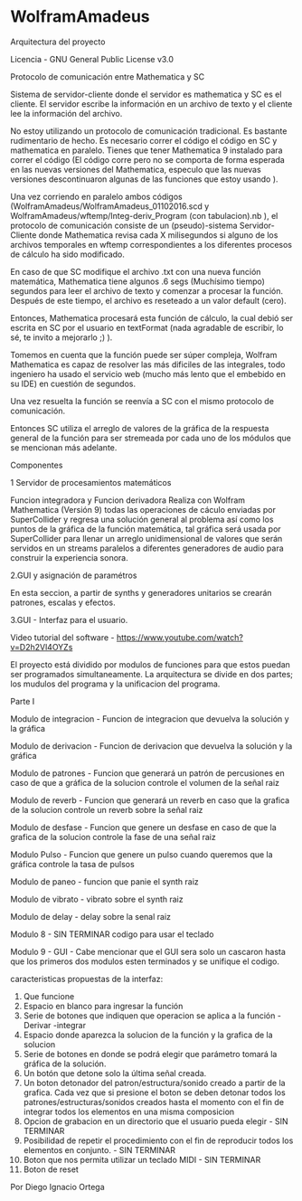 # WolframAmadeus

Arquitectura del proyecto 

Licencia - GNU General Public License v3.0

Protocolo de comunicación entre Mathematica y SC

Sistema de servidor-cliente donde el servidor es mathematica y SC es el cliente. 
El servidor escribe la información en un archivo de texto y el cliente lee la información del archivo.


No estoy utilizando un protocolo de comunicación tradicional. Es bastante rudimentario de hecho. Es necesario correr el código el código en SC y mathematica en paralelo. Tienes que tener Mathematica 9 instalado para correr el código (El código corre pero no se comporta de forma esperada en las nuevas versiones del Mathematica, especulo que las nuevas versiones descontinuaron algunas de las funciones que estoy usando ).


Una vez corriendo en paralelo ambos códigos (WolframAmadeus/WolframAmadeus_01102016.scd y WolframAmadeus/wftemp/Integ-deriv_Program (con tabulacion).nb ), el protocolo de comunicación consiste de un (pseudo)-sistema Servidor-Cliente donde Mathematica revisa cada X milisegundos si alguno de los archivos temporales en wftemp correspondientes a los diferentes procesos de cálculo ha sido modificado. 


En caso de que SC modifique el archivo .txt con una nueva función matemática, Mathematica tiene algunos .6 segs (Muchísimo tiempo) segundos para leer el archivo de texto y comenzar a procesar la función. Después de este tiempo, el archivo es reseteado a un valor default (cero).


Entonces, Mathematica procesará esta función de cálculo, la cual debió ser escrita en SC por el usuario en textFormat (nada agradable de escribir, lo sé, te invito a mejorarlo ;) ). 


Tomemos en cuenta que la función puede ser súper compleja, Wolfram Mathematica es capaz de resolver las más dificiles de las integrales, todo ingeniero ha usado el servicio web (mucho más lento que el embebido en su IDE) en cuestión de segundos. 


Una vez resuelta la función se reenvía a SC con el mismo protocolo de comunicación.

Entonces SC utiliza el arreglo de valores de la gráfica de la respuesta general de la función para ser stremeada por cada uno de los módulos que se mencionan más adelante.


Componentes

1 Servidor de procesamientos matemáticos

Funcion integradora y Funcion derivadora
Realiza con Wolfram Mathematica (Versión 9) todas las operaciones de cáculo  enviadas por SuperCollider y regresa una solución general al problema así como los puntos de la gráfica de la función matemática, tal gráfica será usada por SuperCollider para llenar un arreglo unidimensional de valores que serán servidos en un streams paralelos a diferentes generadores de audio para construir la experiencia sonora.

2.GUI y asignación de paramétros

En esta seccion, a partir de synths y generadores unitarios se crearán patrones, escalas y efectos.

3.GUI - Interfaz para el usuario.

Video tutorial del software - 
https://www.youtube.com/watch?v=D2h2Vl4OYZs

El proyecto está dividido por modulos de funciones para que estos puedan ser programados simultaneamente.
La arquitectura se divide en dos partes; los mudulos del programa y la unificacion del programa.

Parte I

Modulo de integracion -
Funcion de integracion que devuelva la solución y la gráfica

Modulo de derivacion -
Funcion de derivacion que devuelva la solución y la gráfica

Modulo de patrones -
Funcion que generará un patrón de percusiones en caso de que a gráfica de la solucion controle el volumen de la señal raiz

Modulo de reverb -
Funcion que generará un reverb en caso que la grafica de la solucion controle un reverb sobre la señal raiz

Modulo de desfase -
Funcion que genere un desfase en caso de que la grafica de la solucion controle la fase de una señal raiz

Modulo Pulso  -
Funcion que genere un pulso cuando queremos que la gráfica controle la tasa de pulsos

Modulo de paneo  -
funcion que panie el synth raiz

Modulo de vibrato -
vibrato sobre el synth raiz

Modulo de delay -
delay sobre la senal raiz

Modulo 8 - SIN TERMINAR
codigo para usar el teclado

Modulo 9 - GUI - Cabe mencionar que el GUI sera solo un cascaron hasta que los primeros dos modulos esten terminados y se unifique el codigo.

caracteristicas propuestas de la interfaz:
1. Que funcione
2. Espacio en blanco para ingresar la función
3. Serie de botones que indiquen que operacion se aplica a la función
   -Derivar
   -integrar
4. Espacio donde aparezca la solucion de la función y la grafica de la solucion
5. Serie de botones en donde se podrá elegir que parámetro tomará la gráfica de la solución.
6. Un botón que detone solo la última señal creada.
7. Un boton detonador del patron/estructura/sonido creado a partir de la grafica. Cada vez que si presione el boton se deben detonar todos los patrones/estructuras/sonidos creados hasta el momento con el fin de integrar todos los elementos en una misma composicion 
8. Opcion de grabacion en un directorio que el usuario pueda elegir - SIN TERMINAR
9. Posibilidad de repetir el procedimiento con el fin de reproducir todos los elementos en conjunto. - SIN TERMINAR
10. Boton que nos permita utilizar un teclado MIDI - SIN TERMINAR
10. Boton de reset

Por Diego Ignacio Ortega
